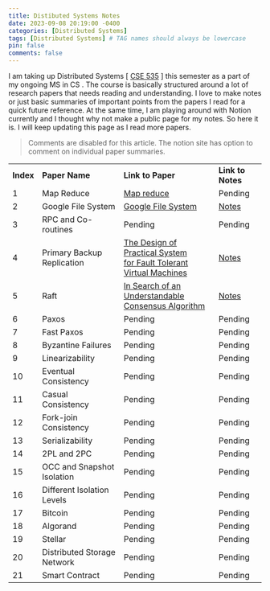 ```yaml
---
title: Distibuted Systems Notes
date: 2023-09-08 20:19:00 -0400
categories: [Distributed Systems]
tags: [Distributed Systems] # TAG names should always be lowercase
pin: false
comments: false
---
```


I am taking up Distributed Systems [ <a href="http://mpaxos.com/teaching/ds/23fa/index.html" target="_blank">CSE 535</a> ] this semester as a part of my ongoing MS in CS . The course is basically structured around a lot of research papers that needs reading and understanding. I love to make notes or just basic summaries of important points from the papers I read for a quick future reference. At the same time, I am playing around with Notion currently and I thought why not make a public page for my notes. So here it is. I will keep updating this page as I read more papers.

> Comments are disabled for this article. The notion site has option to comment on individual paper summaries.

<table width="100%">
  <tr>
    <td><strong>Index</strong></td>
    <td><strong>Paper Name</strong></td>
    <td><strong>Link to Paper</strong></td>
    <td><strong>Link to Notes</strong></td>
  </tr>
  <tr>
    <td>1</td>
    <td>Map Reduce</td>
    <td><a href="http://mpaxos.com/teaching/ds/23fa/readings/mapreduce.pdf" target="_blank">Map reduce</a></td>
    <td>Pending</td>
  </tr>
  <tr>
    <td>2</td>
    <td>Google File System</td>
    <td><a href="http://mpaxos.com/teaching/ds/23fa/readings/gfs.pdf" target="_blank">Google File System</a></td>
    <td><a href="https://shubhamjawandhiya.notion.site/Google-File-System-ccc3341a559143f5a2b656fc1b5f2839" target="_blank">Notes </a></td>
  </tr>
  <tr>
    <td>3</td>
    <td>RPC and Co-routines</td>
    <td>Pending</td>
    <td>Pending</td>
  </tr>
  <tr>
    <td>4</td>
    <td>Primary Backup Replication</td>
    <td><a href="http://mpaxos.com/teaching/ds/23fa/readings/vm-ft.pdf" target="_blank">The Design of Practical System <br> for Fault Tolerant Virtual Machines</a></td>
    <td><a href="https://shubhamjawandhiya.notion.site/Primary-Backup-Replication-51b2c3a0c73e40dda3fedc056e0cc11f" target="_blank">Notes </a></td>
  </tr>
  <tr>
    <td>5</td>
    <td>Raft</td>
    <td><a href="http://mpaxos.com/teaching/ds/23fa/readings/raft.pdf" target="_blank">In Search of an Understandable <br> Consensus Algorithm</a></td>
    <td><a href="https://shubhamjawandhiya.notion.site/Raft-0b4dfc85e2714ed4b230c59071b49f84" target="_blank">Notes </a></td>
  </tr>
  <tr>
    <td>6</td>
    <td>Paxos</td>
    <td>Pending</td>
    <td>Pending</td>
  </tr>
  <tr>
    <td>7</td>
    <td>Fast Paxos</td>
    <td>Pending</td>
    <td>Pending</td>
  </tr>
  <tr>
    <td>8</td>
    <td>Byzantine Failures</td>
    <td>Pending</td>
    <td>Pending</td>
  </tr>
  <tr>
    <td>9</td>
    <td>Linearizability</td>
    <td>Pending</td>
    <td>Pending</td>
  </tr>
  <tr>
    <td>10</td>
    <td>Eventual Consistency</td>
    <td>Pending</td>
    <td>Pending</td>
  </tr>
  <tr>
    <td>11</td>
    <td>Casual Consistency</td>
    <td>Pending</td>
    <td>Pending</td>
  </tr>
  <tr>
    <td>12</td>
    <td>Fork-join Consistency</td>
    <td>Pending</td>
    <td>Pending</td>
  </tr>
  <tr>
    <td>13</td>
    <td>Serializability</td>
    <td>Pending</td>
    <td>Pending</td>
  </tr>
  <tr>
    <td>14</td>
    <td>2PL and 2PC</td>
    <td>Pending</td>
    <td>Pending</td>
  </tr>
  <tr>
    <td>15</td>
    <td>OCC and Snapshot Isolation</td>
    <td>Pending</td>
    <td>Pending</td>
  </tr>
  <tr>
    <td>16</td>
    <td>Different Isolation Levels</td>
    <td>Pending</td>
    <td>Pending</td>
  </tr>
  <tr>
    <td>17</td>
    <td>Bitcoin</td>
    <td>Pending</td>
    <td>Pending</td>
  </tr>
  <tr>
    <td>18</td>
    <td>Algorand</td>
    <td>Pending</td>
    <td>Pending</td>
  </tr>
  <tr>
    <td>19</td>
    <td>Stellar</td>
    <td>Pending</td>
    <td>Pending</td>
  </tr>
  <tr>
    <td>20</td>
    <td>Distributed Storage Network</td>
    <td>Pending</td>
    <td>Pending</td>
  </tr>
  <tr>
    <td>21</td>
    <td>Smart Contract</td>
    <td>Pending</td>
    <td>Pending</td>
  </tr>
</table>